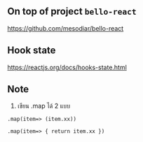 ## On top of project `bello-react`
https://github.com/mesodiar/bello-react

## Hook state
https://reactjs.org/docs/hooks-state.html

## Note

1. เขียน .map ได้ 2 แบบ
```
.map(item=> (item.xx))

.map(item=> { return item.xx })
```

